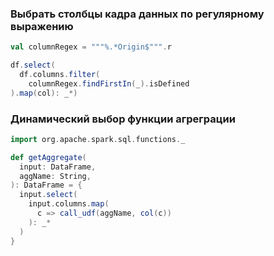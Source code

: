 ### Выбрать столбцы кадра данных по регулярному выражению

```scala
val columnRegex = """%.*Origin$""".r

df.select(
  df.columns.filter(
    columnRegex.findFirstIn(_).isDefined
).map(col): _*)
```

### Динамический выбор функции агреграции
```scala
import org.apache.spark.sql.functions._

def getAggregate(
  input: DataFrame,
  aggName: String,
): DataFrame = {
  input.select(
    input.columns.map(
      c => call_udf(aggName, col(c))
    ): _*
  )
}
```
